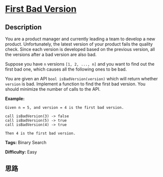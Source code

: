 # [First Bad Version][title]

## Description

You are a product manager and currently leading a team to develop a new
product. Unfortunately, the latest version of your product fails the quality
check. Since each version is developed based on the previous version, all the
versions after a bad version are also bad.

Suppose you have `n` versions `[1, 2, ..., n]` and you want to find out the
first bad one, which causes all the following ones to be bad.

You are given an API `bool isBadVersion(version)` which will return whether
`version` is bad. Implement a function to find the first bad version. You
should minimize the number of calls to the API.

**Example:**
            Given n = 5, and version = 4 is the first bad version.        call isBadVersion(3) -> false    call isBadVersion(5) -> true    call isBadVersion(4) -> true        Then 4 is the first bad version.     


**Tags:** Binary Search

**Difficulty:** Easy

## 思路

[title]: https://leetcode.com/problems/first-bad-version
